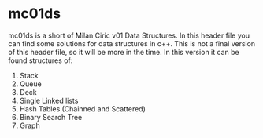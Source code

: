 # mc01ds

mc01ds is a short of Milan Ciric v01 Data Structures. In this header file you can find some solutions for data structures in c++. 
This is not a final version of this header file, so it will be more in the time. In this version it can be found structures of:
1. Stack
2. Queue
3. Deck
4. Single Linked lists
5. Hash Tables (Chainned and Scattered)
6. Binary Search Tree
7. Graph

